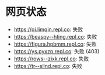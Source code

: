 # 网页状态
- https://qi.limqin.repl.co: 失败
- https://beaspy--hting.repl.co: 失败
- https://figura.hpbmm.repl.co: 失败
- https://ys.pyxzp.repl.co: 失败 (403)
- https://rows--zixk.repl.co: 失败
- https://tr--slind.repl.co: 失败
